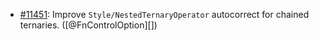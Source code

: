 * [#11451](https://github.com/rubocop/rubocop/pull/11451): Improve `Style/NestedTernaryOperator` autocorrect for chained ternaries. ([@FnControlOption][])

